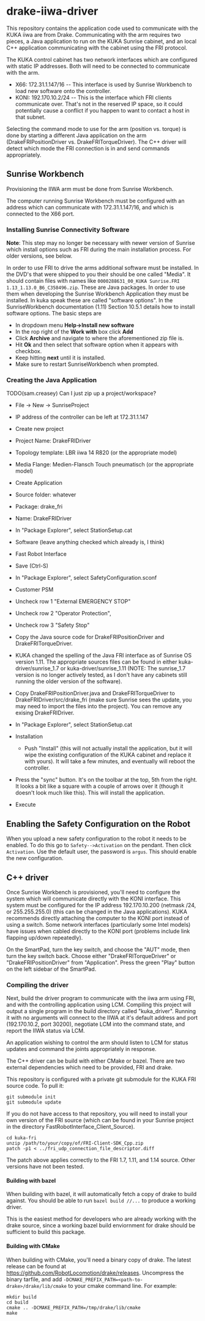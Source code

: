 # drake-iiwa-driver

This repository contains the application code used to communicate with
the KUKA iiwa are from Drake.  Communicating with the arm requires two
pieces, a Java application to run on the KUKA Sunrise cabinet, and an
local C++ application communicating with the cabinet using the FRI
protocol.

The KUKA control cabinet has two network interfaces which are
configured with static IP addresses.  Both will need to be connected
to communicate with the arm.

 * X66: 172.31.1.147/16 -- This interface is used by Sunrise Workbench to load new software onto the controller.
 * KONI: 192.170.10.2/24 -- This is the interface which FRI clients communicate over.  That's not in the reserved IP space, so it could potentially cause a conflict if you happen to want to contact a host in that subnet.

Selecting the command mode to use for the arm (position vs. torque) is
done by starting a different Java application on the arm
(DrakeFRIPositionDriver vs. DrakeFRITorqueDriver).  The C++ driver
will detect which mode the FRI connection is in and send commands
appropriately.

## Sunrise Workbench

Provisioning the IIWA arm must be done from Sunrise Workbench.

The computer running Sunrise Workbench must be configured with an
address which can communicate with 172.31.1.147/16, and which is
connected to the X66 port.

### Installing Sunrise Connectivity Software

**Note**: This step may no longer be necessary with newer version of Sunrise
which install options such as FRI during the main installation
process.  For older versions, see below.

In order to use FRI to drive the arms additional software must be
installed. In the DVD's that were shipped to you their should be one
called "Media". It should contain files with names like
`0000288631_00_KUKA Sunrise.FRI 1.13_1.13.0_B6_C358496.zip`. These are
Java packages. In order to use them when developing the Sunrise
Workbench Application they must be installed. In kuka speak these are
called "software options". In the SunriseWorkbench documentation
(1.11) Section 10.5.1 details how to install software options. The
basic steps are

  * In dropdown menu **Help->Install new software**
  * In the rop right of the **Work with** box click **Add**
  * Click **Archive** and navigate to where the aforementioned zip file is.
  * Hit **Ok** and then select that software option when it appears with checkbox.
  * Keep hitting **next** until it is installed.
  * Make sure to restart SunriseWorkbench when prompted.

### Creating the Java Application

TODO(sam.creasey) Can I just zip up a project/workspace?

 * File -> New -> SunriseProject
  * IP address of the controller can be left at 172.31.1.147
  * Create new project
  * Project Name: DrakeFRIDriver
  * Topology template: LBR iiwa 14 R820 (or the appropriate model)
  * Media Flange: Medien-Flansch Touch pneumatisch (or the appropriate model)
  * Create Application
  * Source folder: whatever
  * Package: drake_fri
  * Name: DrakeFRIDriver

 * In "Package Explorer", select StationSetup.cat
  * Software (leave anything checked which already is, I think)
   * Fast Robot Interface
  * Save (Ctrl-S)

 * In "Package Explorer", select SafetyConfiguration.sconf
  * Customer PSM
   * Uncheck row 1 "External EMERGENCY STOP"
   * Uncheck row 2 "Operator Protection",
   * Uncheck row 3 "Safety Stop"

 * Copy the Java source code for DrakeFRIPositionDriver and DrakeFRITorqueDriver.
  * KUKA changed the spelling of the Java FRI interface as of Sunrise OS version 1.11.  The appropriate sources files can be found in either kuka-driver/sunrise_1.7 or kuka-driver/sunrise_1.11  (NOTE: The sunrise_1.7 version is no longer actively tested, as I don't have any cabinets still running the older version of the software).
  * Copy DrakeFRIPositionDriver.java and DrakeFRITorqueDriver to DrakeFRIDriver/src/drake_fri (make sure Sunrise sees the update, you may need to import the files into the project).  You can remove any exising DrakeFRIDriver.

 * In "Package Explorer", select StationSetup.cat
  * Installation
    * Push "Install" (this will not actually install the application, but it will wipe the existing configuration of the KUKA cabinet and replace it with yours).  It will take a few minutes, and eventually will reboot the controller.

 * Press the "sync" button.  It's on the toolbar at the top, 5th from the right.  It looks a bit like a square with a couple of arrows over it (though it doesn't look much like this).  This will install the application.
  * Execute

## Enabling the Safety Configuration on the Robot
When you upload a new safety configuration to the robot it needs to be enabled. To do this go to `Safety-->Activation` on the pendant. Then click `Activation`. Use the default user, the password is `argus`. This should enable the new configuration.

## C++ driver

Once Sunrise Workbench is provisioned, you'll need to configure the
system which will communicate directly with the KONI interface.  This
system must be configured for the IP address 192.170.10.200 (netmask
/24, or 255.255.255.0) (this can be changed in the Java applications).
KUKA recommends directly attaching the computer to the KONI port
instead of using a switch.  Some network interfaces (particularly some
Intel models) have issues when cabled directly to the KONI port (problems
include link flapping up/down repeatedly).

On the SmartPad, turn the key switch, and choose the "AUT" mode, then
turn the key switch back. Choose either "DrakeFRITorqueDriver" or
"DrakeFRIPositionDriver" from "Application". Press the green "Play"
button on the left sidebar of the SmartPad.

### Compiling the driver

Next, build the driver program to communicate with the iiwa arm using
FRI, and with the controlling application using LCM.  Compiling this
project will output a single program in the build directory called
"kuka_driver".  Running it with no arguments will connect to the IIWA
at it's default address and port (192.170.10.2, port 30200), negotiate
LCM into the command state, and report the IIWA status via LCM.

An application wishing to control the arm should listen to LCM for
status updates and command the joints appropriately in response.

The C++ driver can be build with either CMake or bazel.  There are two
external dependencies which need to be provided, FRI and drake.

This repository is configured with a private git submodule for the
KUKA FRI source code. To pull it:
```
git submodule init
git submodule update
```

If you do not have access to that repository, you will need to install
your own version of the FRI source (which can be found in your Sunrise
project in the directory FastRobotInterface_Client_Source).

```
cd kuka-fri
unzip /path/to/your/copy/of/FRI-Client-SDK_Cpp.zip
patch -p1 < ../fri_udp_connection_file_descriptor.diff
```

The patch above applies correctly to the FRI 1.7, 1.11, and 1.14 source.
Other versions have not been tested.

#### Building with bazel

When building with bazel, it will automatically fetch a copy of drake
to build against.  You should be able to run `bazel build //...` to
produce a working driver.

This is the easiest method for developers who are already working with
the drake source, since a working bazel build enviornment for drake
should be sufficient to build this package.

#### Building with CMake

When building with CMake, you'll need a binary copy of drake.  The
latest release can be found at
https://github.com/RobotLocomotion/drake/releases.  Uncompress the
binary tarfile, and add
`-DCMAKE_PREFIX_PATH=<path-to-drake>/drake/lib/cmake` to your cmake
command line.  For example:

```
mkdir build
cd build
cmake .. -DCMAKE_PREFIX_PATH=/tmp/drake/lib/cmake
make
```
